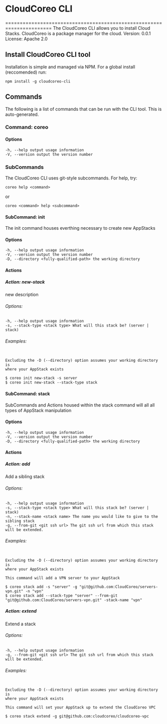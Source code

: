 # CloudCoreo CLI
======================================================================
The CloudCoreo CLI allows you to install Cloud Stacks. CloudCoreo is a package manager for the cloud.
Version: 0.0.1
License: Apache 2.0

## Install CloudCoreo CLI tool

Installation is simple and managed via NPM. For a global install (reccomended) run:

```
npm install -g cloudcoreo-cli
```

## Commands

The following is a list of commands that can be run with the CLI tool. This is auto-generated.

### Command: **coreo**

#### Options

```
-h, --help output usage information
-V, --version output the version number
```

### SubCommands

The CloudCoreo CLI uses git-style subcommands.
For help, try:
```
coreo help <command>
```
or
```
coreo <command> help <subcommand>
```

#### SubCommand: init

The init command houses everthing necessary to create new AppStacks
#### Options

```
-h, --help output usage information
-V, --version output the version number
-D, --directory <fully-qualified-path> the working directory
```
#### Actions

##### Action: new-stack

  new description

###### Options:

```
-h, --help output usage information
-s, --stack-type <stack type> What will this stack be? (server | stack)
```
###### Examples:

```

Excluding the -D (--directory) option assumes your working directory is
where your AppStack exists

$ coreo init new-stack -s server
$ coreo init new-stack --stack-type stack
```

#### SubCommand: stack

SubCommands and Actions housed within the stack command will all all types of AppStack manipulation
#### Options

```
-h, --help output usage information
-V, --version output the version number
-D, --directory <fully-qualified-path> the working directory
```
#### Actions

##### Action: add

  Add a sibling stack

###### Options:

```
-h, --help output usage information
-s, --stack-type <stack type> What will this stack be? (server | stack)
-n, --stack-name <stack name> The name you would like to give to the sibling stack
-g, --from-git <git ssh url> The git ssh url from which this stack will be extended.
```
###### Examples:

```

Excluding the -D (--directory) option assumes your working directory is
where your AppStack exists

This command will add a VPN server to your AppStack

$ coreo stack add -s "server" -g "git@github.com:CloudCoreo/servers-vpn.git" -n "vpn"
$ coreo stack add --stack-type "server" --from-git "git@github.com:CloudCoreo/servers-vpn.git" -stack-name "vpn"
```
##### Action: extend

  Extend a stack

###### Options:

```
-h, --help output usage information
-g, --from-git <git ssh url> The git ssh url from which this stack will be extended.
```
###### Examples:

```

Excluding the -D (--directory) option assumes your working directory is
where your AppStack exists

This command will set your AppStack up to extend the CloudCoreo VPC

$ coreo stack extend -g git@github.com:cloudcoreo/cloudcoreo-vpc
```
